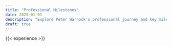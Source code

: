 ```yaml
---
title: "Professional Milestones"
date: 2025-01-01
description: "Explore Peter Warnock's professional journey and key milestones in cloud engineering and DevOps leadership."
draft: true
---
```


{{< experience >}}

<!-- Updated experience page - 18f0f46 -->